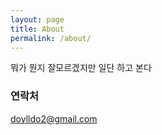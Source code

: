 ```yaml
---
layout: page
title: About
permalink: /about/
---
```


뭐가 뭔지 잘모르겠지만 일단 하고 본다

### 연락처

[doylldo2@gmail.com](mailto:doylldo2@gmail.com)
